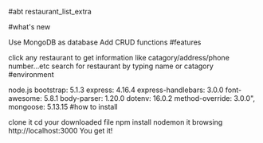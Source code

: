 #abt restaurant_list_extra

#what's new

Use MongoDB as database
Add CRUD functions
#features

click any restaurant to get information like catagory/address/phone number...etc
search for restaurant by typing name or catagory
#environment

node.js
bootstrap: 5.1.3
express: 4.16.4
express-handlebars: 3.0.0
font-awesome: 5.8.1
body-parser: 1.20.0
dotenv: 16.0.2
method-override: 3.0.0",
mongoose: 5.13.15
#how to install

clone it
cd your downloaded file
npm install
nodemon it
browsing http://localhost:3000
You get it!
